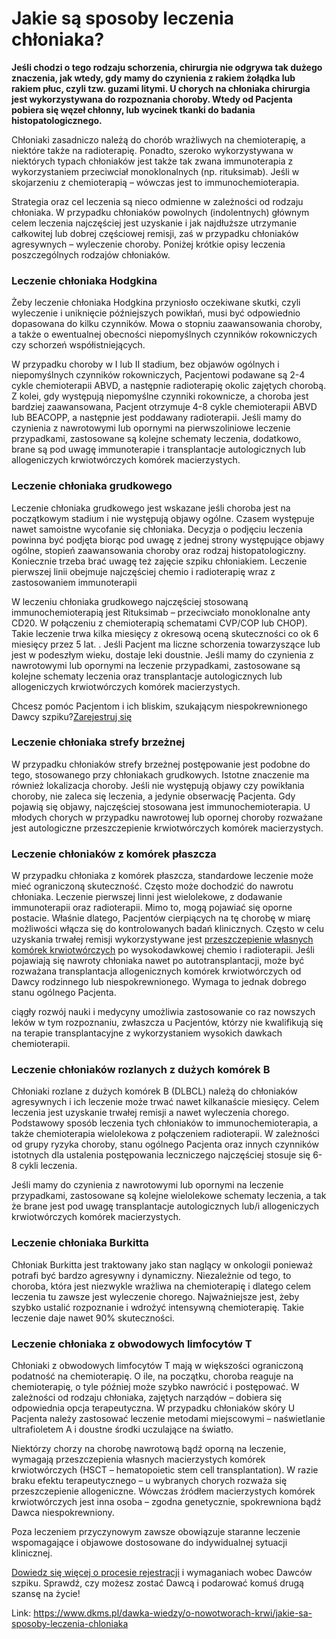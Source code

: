 # Jakie są sposoby leczenia chłoniaka?

**Jeśli chodzi o tego rodzaju schorzenia, chirurgia nie odgrywa tak dużego znaczenia, jak wtedy, gdy mamy do czynienia z rakiem żołądka lub rakiem płuc, czyli tzw. guzami litymi. U chorych na chłoniaka chirurgia jest wykorzystywana do rozpoznania choroby. Wtedy od Pacjenta pobiera się węzeł chłonny, lub wycinek tkanki do badania histopatologicznego.**


Chłoniaki zasadniczo należą do chorób wrażliwych na chemioterapię, a niektóre także na radioterapię. Ponadto, szeroko wykorzystywana w niektórych typach chłoniaków jest także tak zwana immunoterapia z wykorzystaniem przeciwciał monoklonalnych (np. rituksimab). Jeśli w skojarzeniu z chemioterapią – wówczas jest to immunochemioterapia.


Strategia oraz cel leczenia są nieco odmienne w zależności od rodzaju chłoniaka. W przypadku chłoniaków powolnych (indolentnych) głównym celem leczenia najczęściej jest uzyskanie i jak najdłuższe utrzymanie całkowitej lub dobrej częściowej remisji, zaś w przypadku chłoniaków agresywnych – wyleczenie choroby. Poniżej krótkie opisy leczenia poszczególnych rodzajów chłoniaków.


### Leczenie chłoniaka Hodgkina


Żeby leczenie chłoniaka Hodgkina przyniosło oczekiwane skutki, czyli wyleczenie i uniknięcie późniejszych powikłań, musi być odpowiednio dopasowana do kilku czynników. Mowa o stopniu zaawansowania choroby, a także o ewentualnej obecności niepomyślnych czynników rokowniczych czy schorzeń współistniejących.


W przypadku choroby w I lub II stadium, bez objawów ogólnych i niepomyślnych czynników rokowniczych, Pacjentowi podawane są 2\-4 cykle chemioterapii ABVD, a następnie radioterapię okolic zajętych chorobą. Z kolei, gdy występują niepomyślne czynniki rokownicze, a choroba jest bardziej zaawansowana, Pacjent otrzymuje 4\-8 cykle chemioterapii ABVD lub BEACOPP, a następnie jest poddawany radioterapii. Jeśli mamy do czynienia z nawrotowymi lub opornymi na pierwszoliniowe leczenie przypadkami, zastosowane są kolejne schematy leczenia, dodatkowo, brane są pod uwagę immunoterapie i transplantacje autologicznych lub allogeniczych krwiotwórczych komórek macierzystych. 


### Leczenie chłoniaka grudkowego


Leczenie chłoniaka grudkowego jest wskazane jeśli choroba jest na początkowym stadium i nie występują objawy ogólne. Czasem występuje nawet samoistne wycofanie się chłoniaka. Decyzja o podjęciu leczenia powinna być podjęta biorąc pod uwagę z jednej strony występujące objawy ogólne, stopień zaawansowania choroby oraz rodzaj histopatologiczny. Koniecznie trzeba brać uwagę też zajęcie szpiku chłoniakiem. Leczenie pierwszej linii obejmuje najczęściej chemio i radioterapię wraz z zastosowaniem immunoterapii 


W leczeniu chłoniaka grudkowego najczęściej stosowaną immunochemioterapią jest Rituksimab – przeciwciało monoklonalne anty CD20\. W połączeniu z chemioterapią schematami CVP/COP lub CHOP). Takie leczenie trwa kilka miesięcy z okresową oceną skuteczności co ok 6 miesięcy przez 5 lat. . Jeśli Pacjent ma liczne schorzenia towarzyszące lub jest w podeszłym wieku, dostaje leki doustnie. Jeśli mamy do czynienia z nawrotowymi lub opornymi na leczenie przypadkami, zastosowane są kolejne schematy leczenia oraz transplantacje autologicznych lub allogeniczych krwiotwórczych komórek macierzystych.


Chcesz pomóc Pacjentom i ich bliskim, szukającym niespokrewnionego Dawcy szpiku?[Zarejestruj się](/zarejestruj-sie-teraz "Zarejestruj sie teraz")
### Leczenie chłoniaka strefy brzeżnej


W przypadku chłoniaków strefy brzeżnej postępowanie jest podobne do tego, stosowanego przy chłoniakach grudkowych. Istotne znaczenie ma również lokalizacja choroby. Jeśli nie występują objawy czy powikłania choroby, nie zaleca się leczenia, a jedynie obserwację Pacjenta. Gdy pojawią się objawy, najczęściej stosowana jest immunochemioterapia. U młodych chorych w przypadku nawrotowej lub opornej choroby rozważane jest autologiczne przeszczepienie krwiotwórczych komórek macierzystych. 


### Leczenie chłoniaków z komórek płaszcza


W przypadku chłoniaka z komórek płaszcza, standardowe leczenie może mieć ograniczoną skuteczność. Często może dochodzić do nawrotu chłoniaka. Leczenie pierwszej linni jest wielolekowe, z dodawanie immunoterapii oraz radioterapii. Mimo to, mogą pojawiać się oporne postacie. Właśnie dlatego, Pacjentów cierpiących na tę chorobę w miarę możliwości włącza się do kontrolowanych badań klinicznych. Często w celu uzyskania trwałej remisji wykorzystywane jest [przeszczepienie własnych komórek krwiotwórczych](https://www.dkms.pl/dawka-wiedzy/o-nowotworach-krwi/jakie-sa-rodzaje-przeszczepien-komorek-macierzystych) po wysokodawkowej chemio i radioterapii. Jeśli pojawiają się nawroty chłoniaka nawet po autotransplantacji, może być rozważana transplantacja allogenicznych komórek krwiotwórczych od Dawcy rodzinnego lub niespokrewnionego. Wymaga to jednak dobrego stanu ogólnego Pacjenta.


ciągły rozwój nauki i medycyny umożliwia zastosowanie co raz nowszych leków w tym rozpoznaniu, zwłaszcza u Pacjentów, którzy nie kwalifikują się na terapie transplantacyjne z wykorzystaniem wysokich dawkach chemioterapii.


### Leczenie chłoniaków rozlanych z dużych komórek B


Chłoniaki rozlane z dużych komórek B (DLBCL) należą do chłoniaków agresywnych i ich leczenie może trwać nawet kilkanaście miesięcy. Celem leczenia jest uzyskanie trwałej remisji a nawet wyleczenia chorego. Podstawowy sposób leczenia tych chłoniaków to immunochemioterapia, a także chemioterapia wielolekowa z połączeniem radioterapii. W zależności od grupy ryzyka choroby, stanu ogólnego Pacjenta oraz innych czynników istotnych dla ustalenia postępowania leczniczego najczęściej stosuje się 6\-8 cykli leczenia. 


Jeśli mamy do czynienia z nawrotowymi lub opornymi na leczenie przypadkami, zastosowane są kolejne wielolekowe schematy leczenia, a tak że brane jest pod uwagę transplantacje autologicznych lub/i allogeniczych krwiotwórczych komórek macierzystych.


### Leczenie chłoniaka Burkitta


Chłoniak Burkitta jest traktowany jako stan naglący w onkologii ponieważ potrafi być bardzo agresywny i dynamiczny. Niezależnie od tego, to choroba, która jest niezwykle wrażliwa na chemioterapię i dlatego celem leczenia tu zawsze jest wyleczenie chorego. Najważniejsze jest, żeby szybko ustalić rozpoznanie i wdrożyć intensywną chemioterapię. Takie leczenie daje nawet 90% skuteczności.


### Leczenie chłoniaka z obwodowych limfocytów T


Chłoniaki z obwodowych limfocytów T mają w większości ograniczoną podatność na chemioterapię. O ile, na początku, choroba reaguje na chemioterapię, o tyle później może szybko nawrócić i postępować. W zależności od rodzaju chłoniaka, zajętych narządów – dobiera się odpowiednia opcja terapeutyczna. W przypadku chłoniaków skóry U Pacjenta należy zastosować leczenie metodami miejscowymi – naświetlanie ultrafioletem A i doustne środki uczulające na światło.


Niektórzy chorzy na chorobę nawrotową bądź oporną na leczenie, wymagają przeszczepienia własnych macierzystych komórek krwiotwórczych (HSCT – hematopoietic stem cell transplantation). W razie braku efektu terapeutycznego – u wybranych chorych rozważa się przeszczepienie allogeniczne. Wówczas źródłem macierzystych komórek krwiotwórczych jest inna osoba – zgodna genetycznie, spokrewniona bądź Dawca niespokrewniony.


Poza leczeniem przyczynowym zawsze obowiązuje staranne leczenie wspomagające i objawowe dostosowane do indywidualnej sytuacji klinicznej.


[Dowiedz się więcej o procesie rejestracji](https://www.dkms.pl/dawka-wiedzy/o-rejestracji) i wymaganiach wobec Dawców szpiku. Sprawdź, czy możesz zostać Dawcą i podarować komuś drugą szansę na życie!



Link: https://www.dkms.pl/dawka-wiedzy/o-nowotworach-krwi/jakie-sa-sposoby-leczenia-chloniaka
